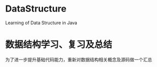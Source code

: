 # DataStructure
Learning of Data Structure in Java

# 数据结构学习、复习及总结
为了进一步提升基础代码能力，重新对数据结构相关概念及源码做一个汇总
